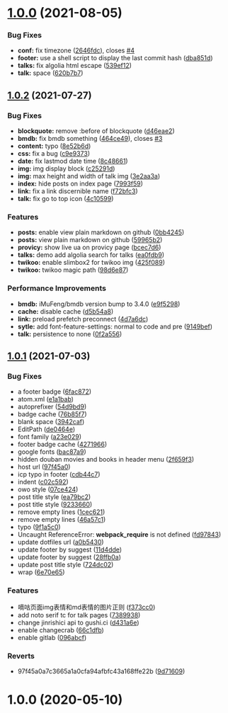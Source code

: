 # [1.0.0](https://github.com/eallion/eallion.com/compare/v1.0.2...v1.0.0) (2021-08-05)


### Bug Fixes

* **conf:** fix timezone ([2646fdc](https://github.com/eallion/eallion.com/commit/2646fdc8a0d124b1d48f57b17475c3f123e4d103)), closes [#4](https://github.com/eallion/eallion.com/issues/4)
* **footer:** use a shell script to display the last commit hash ([dba851d](https://github.com/eallion/eallion.com/commit/dba851d39444f95e2328bc07dae54dbe6b1117b6))
* **talks:** fix algolia html escape ([539ef12](https://github.com/eallion/eallion.com/commit/539ef12332d5d12399093a45418cc121ccca5ab7))
* **talk:** space ([620b7b7](https://github.com/eallion/eallion.com/commit/620b7b76804c864ac1f98bd997b482ac723ec112))



## [1.0.2](https://github.com/eallion/eallion.com/compare/v1.0.1...v1.0.2) (2021-07-27)


### Bug Fixes

* **blockquote:** remove :before of blockquote ([d46eae2](https://github.com/eallion/eallion.com/commit/d46eae258e6e9f98805427b700d433b371a6cd1b))
* **bmdb:** fix bmdb something ([464ce49](https://github.com/eallion/eallion.com/commit/464ce494c1cc289734904cfd4ef59ee4afd78756)), closes [#3](https://github.com/eallion/eallion.com/issues/3)
* **content:** typo ([8e52b6d](https://github.com/eallion/eallion.com/commit/8e52b6d333e72eddc46fc6a752aa8f9392e049bb))
* **css:** fix a bug ([c9e9373](https://github.com/eallion/eallion.com/commit/c9e93731c73bc9f2b1bab5f5c1a72771bcc7cbc7))
* **date:** fix lastmod date time ([8c48661](https://github.com/eallion/eallion.com/commit/8c486619d762f27e13f1e63299a30dd00199d6f6))
* **img:** img display block ([c25291d](https://github.com/eallion/eallion.com/commit/c25291d9754132e8f45c2093cb3c7e2f22324c1e))
* **img:** max height and width of talk img ([3e2aa3a](https://github.com/eallion/eallion.com/commit/3e2aa3afc2cdb71adab1e4a22d601949533e449c))
* **index:** hide posts on index page ([7993f59](https://github.com/eallion/eallion.com/commit/7993f590a0cc874c32d278263c5e6c5a93e0ce0c))
* **link:** fix a link discernible name ([f72bfc3](https://github.com/eallion/eallion.com/commit/f72bfc329f7289b30fc5abd91bdf629e582bff1b))
* **talk:** fix go to top icon ([4c10599](https://github.com/eallion/eallion.com/commit/4c105995e556e3082cae8c127882961abef766ea))


### Features

* **posts:** enable view plain markdown on github ([0bb4245](https://github.com/eallion/eallion.com/commit/0bb4245b77f60fd928ecf73f75818d795cc4e3fe))
* **posts:** view plain markdown on github ([59965b2](https://github.com/eallion/eallion.com/commit/59965b280d9e2c6595a4e6eef5a69f448d9ff268))
* **provicy:** show live ua on provicy page ([bcec7d6](https://github.com/eallion/eallion.com/commit/bcec7d682960bd4731af91f429e6a0b92ea5a0f9))
* **talks:** demo add algolia search for talks ([ea0fdb9](https://github.com/eallion/eallion.com/commit/ea0fdb933066b347a5207e031f8cbcda33b52ff9))
* **twikoo:** enable slimbox2 for twikoo img ([425f089](https://github.com/eallion/eallion.com/commit/425f089768d473878f22b8ef6b26d87c32997ad4))
* **twikoo:** twikoo magic path ([98d6e87](https://github.com/eallion/eallion.com/commit/98d6e87cd24ed7807dade71d6b165f663b98d2eb))


### Performance Improvements

* **bmdb:** iMuFeng/bmdb version bump to 3.4.0 ([e9f5298](https://github.com/eallion/eallion.com/commit/e9f52980dd1dfcccd188005072bf3bdb4451589c))
* **cache:** disable cache ([d5b54a8](https://github.com/eallion/eallion.com/commit/d5b54a8502b48405338d4b7bb6419d88366c425f))
* **link:** preload prefetch preconnect ([4d7a6dc](https://github.com/eallion/eallion.com/commit/4d7a6dca8f4e82aa8a4bf68150965a4cb7ec8ff4))
* **sytle:** add font-feature-settings: normal to code and pre ([9149bef](https://github.com/eallion/eallion.com/commit/9149bef52da3bf73652950827e5463413f6eb6b4))
* **talk:** persistence to none ([0f2a556](https://github.com/eallion/eallion.com/commit/0f2a556a6c5662e3d095f40a06e8d6852cf33f79))



## [1.0.1](https://github.com/eallion/eallion.com/compare/v1.0.0...v1.0.1) (2021-07-03)


### Bug Fixes

* a footer badge ([6fac872](https://github.com/eallion/eallion.com/commit/6fac87251014a1d6b00a46d8a8e284f5f5fac3cb))
* atom.xml ([e1a1bab](https://github.com/eallion/eallion.com/commit/e1a1babd937c54748cf8769293aa780ced540dcd))
* autoprefixer ([54d9bd9](https://github.com/eallion/eallion.com/commit/54d9bd93aaad8601e5d13d9e2df1df33d8592724))
* badge cache ([76b85f7](https://github.com/eallion/eallion.com/commit/76b85f70d1c9c6ebdef22e84092d69b28ffacbdc))
* blank space ([3942caf](https://github.com/eallion/eallion.com/commit/3942caf9aa420d79c81996e48034616663453fda))
* EditPath ([de0464e](https://github.com/eallion/eallion.com/commit/de0464eb6e514dc57444ff1809aa4fa47a7f5b30))
* font family ([a23e029](https://github.com/eallion/eallion.com/commit/a23e029b352be9e9350cc7ed0bc4dc95f4221d55))
* footer badge cache ([4271966](https://github.com/eallion/eallion.com/commit/4271966167909c9835518ef730fb774e15220e06))
* google fonts ([bac87a9](https://github.com/eallion/eallion.com/commit/bac87a948dfcfc73be3942d838e6b0822bdc61e5))
* hidden douban movies and books in header menu ([2f659f3](https://github.com/eallion/eallion.com/commit/2f659f375dd36ae5ceddfb3f7b18e338e258e4c8))
* host url ([97f45a0](https://github.com/eallion/eallion.com/commit/97f45a0a7c3665a1a0cfa94afbfc43a168ffe22b))
* icp typo in footer ([cdb44c7](https://github.com/eallion/eallion.com/commit/cdb44c70f04f1558a296a0cf2e21bea90f82ac5a))
* indent ([c02c592](https://github.com/eallion/eallion.com/commit/c02c592a6f7636974ab081a756a1e8942ad68c89))
* owo style ([07ce424](https://github.com/eallion/eallion.com/commit/07ce4244fd5e93db04cc1ef8143185b90f71812a))
* post title style ([ea79bc2](https://github.com/eallion/eallion.com/commit/ea79bc2aab696dd63e06e09c5c95f047ebc200ed))
* post title style ([9233660](https://github.com/eallion/eallion.com/commit/9233660b46693db4ccbc151c634244d97c922c92))
* remove empty lines ([1cec621](https://github.com/eallion/eallion.com/commit/1cec621b230b99899005979df5352ffc35711599))
* remove empty lines ([46a57c1](https://github.com/eallion/eallion.com/commit/46a57c1c87b75cf49fe2e8fa1f2f0ed430c84e3f))
* typo ([9f1a5c0](https://github.com/eallion/eallion.com/commit/9f1a5c0b5e6d8290bf6aba77b723c842dad33db7))
* Uncaught ReferenceError: __webpack_require__ is not defined ([fd97843](https://github.com/eallion/eallion.com/commit/fd97843e335f6128cd5ed2484c558eaadad56c44))
* update dotfiles url ([a0b5430](https://github.com/eallion/eallion.com/commit/a0b54302e45e78cb0be70c36c82233f419183148))
* update footer by suggest ([11d4dde](https://github.com/eallion/eallion.com/commit/11d4dde8c8e39cb9e87be7328d969bb3273d3da2))
* update footer by suggest ([28ffb0a](https://github.com/eallion/eallion.com/commit/28ffb0a21086d005b8c878c18100ddc34aff0e77))
* update post title style ([724dc02](https://github.com/eallion/eallion.com/commit/724dc024ad47588eeb1f8f99931f93bb37000191))
* wrap ([6e70e65](https://github.com/eallion/eallion.com/commit/6e70e653804f21bc8fb30ec0aa577350e89354b9))


### Features

* 嘀咕页面img表情和md表情的图片正则 ([f373cc0](https://github.com/eallion/eallion.com/commit/f373cc09b4047833e9a438dbdf6a6aa506d73eb2))
* add noto serif tc for talk pages ([7389938](https://github.com/eallion/eallion.com/commit/7389938fe8e83e46a4c33fa1a65a6b0493798411))
* change jinrishici api to gushi.ci ([d431a6e](https://github.com/eallion/eallion.com/commit/d431a6ea64f87cc3ca5dab851494459f97aa59d7))
* enable changecrab ([66c1dfb](https://github.com/eallion/eallion.com/commit/66c1dfb4f01198ed85aaf38b3ed3ccbff5552b6c))
* enable gitlab ([096abcf](https://github.com/eallion/eallion.com/commit/096abcf768f32de1640bfdecf979044df8b71cf0))


### Reverts

* 97f45a0a7c3665a1a0cfa94afbfc43a168ffe22b ([9d71609](https://github.com/eallion/eallion.com/commit/9d716091843beca40cd34e9b80851262889c47a9))



# 1.0.0 (2020-05-10)



